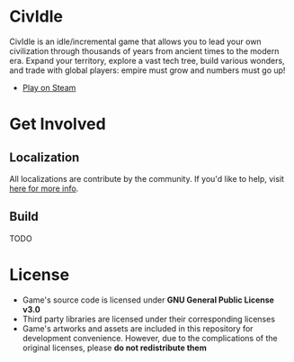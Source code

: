 # CivIdle

CivIdle is an idle/incremental game that allows you to lead your own civilization through thousands of years from ancient times to the modern era. Expand your territory, explore a vast tech tree, build various wonders, and trade with global players: empire must grow and numbers must go up!

- [Play on Steam](https://store.steampowered.com/app/2181940/CivIdle/)

# Get Involved

## Localization

All localizations are contribute by the community. If you'd like to help, visit [here for more info](https://github.com/fishpondstudio/CivIdle/tree/main/shared/languages).

## Build

TODO

# License

- Game's source code is licensed under **GNU General Public License v3.0**
- Third party libraries are licensed under their corresponding licenses
- Game's artworks and assets are included in this repository for development convenience. However, due to the complications of the original licenses, please **do not redistribute them**

